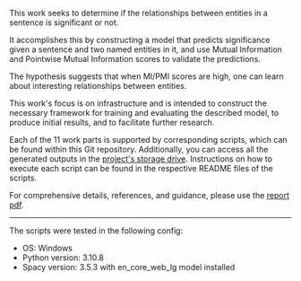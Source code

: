 This work seeks to determine if the relationships between entities in a sentence is significant or not.

It accomplishes this by constructing a model that predicts significance given a sentence and two named entities in it, and use Mutual Information and Pointwise Mutual Information scores to validate the predictions.

The hypothesis suggests that when MI/PMI scores are high, one can learn about interesting relationships between entities.

This work's focus is on infrastructure and is intended to construct the necessary framework for training and evaluating the described model, to produce initial results, and to facilitate further research.

Each of the 11 work parts is supported by corresponding scripts, which can be found within this Git repository. Additionally, you can access all the generated outputs in the [project's storage drive](https://drive.google.com/drive/u/4/folders/1v3YdVXgeByow9xkSgPJom6rx2KxB9QSu). 
Instructions on how to execute each script can be found in the respective README files of the scripts.

For comprehensive details, references, and guidance, please use the [report pdf](https://github.com/mhornstein/NESRR/blob/main/report.pdf).

---

The scripts were tested in the following config:
* OS: Windows
* Python version: 3.10.8
* Spacy version: 3.5.3 with en_core_web_lg model installed

